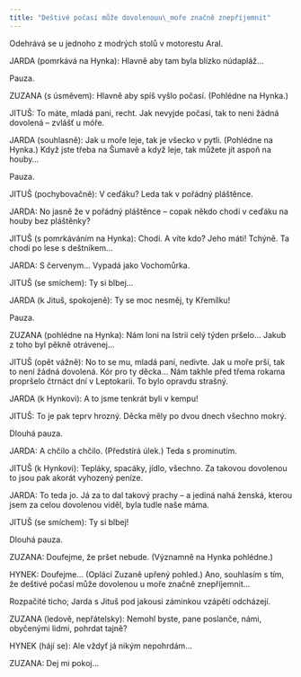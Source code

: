 ```yaml
---
title: "Deštivé počasí může dovolenouu\_moře značně znepříjemnit"
---
```


Odehrává se u jednoho z modrých stolů v motorestu Aral.

JARDA (pomrkává na Hynka): Hlavně aby tam byla blízko núdapláž…

Pauza.

ZUZANA (s úsměvem): Hlavně aby spíš vyšlo počasí. (Pohlédne na Hynka.)

JITUŠ: To máte, mladá pani, recht. Jak nevyjde počasí, tak to neni žádná dovolená – zvlášť u móře.

JARDA (souhlasně): Jak u moře leje, tak je všecko v pytli. (Pohlédne na Hynka.) Když jste třeba na Šumavě a když leje, tak můžete jít aspoň na houby…

Pauza.

JITUŠ (pochybovačně): V ceďáku? Leda tak v pořádný pláštěnce.

JARDA: No jasně že v pořádný pláštěnce – copak někdo chodí v ceďáku na houby bez pláštěnky?

JITUŠ (s pomrkáváním na Hynka): Chodí. A víte kdo? Jeho máti! Tchýně. Ta chodí po lese s deštníkem…

JARDA: S červenym… Vypadá jako Vochomůrka.

JITUŠ (se smíchem): Ty si blbej…

JARDA (k Jituš, spokojeně): Ty se moc nesměj, ty Křemílku!

Pauza.

ZUZANA (pohlédne na Hynka): Nám loni na Istrii celý týden pršelo… Jakub z toho byl pěkně otrávenej…

JITUŠ (opět vážně): No to se mu, mladá paní, nedivte. Jak u moře prší, tak to není žádná dovolená. Kór pro ty děcka… Nám takhle před třema rokama propršelo čtrnáct dní v Leptokarii. To bylo opravdu strašný.

JARDA (k Hynkovi): A to jsme tenkrát byli v kempu!

JITUŠ: To je pak teprv hrozný. Děcka měly po dvou dnech všechno mokrý.

Dlouhá pauza.

JARDA: A chčilo a chčilo. (Předstírá úlek.) Teda s prominutím.

JITUŠ (k Hynkovi): Tepláky, spacáky, jídlo, všechno. Za takovou dovolenou to jsou pak akorát vyhozený peníze.

JARDA: To teda jo. Já za to dal takový prachy – a jediná nahá ženská, kterou jsem za celou dovolenou viděl, byla tudle naše máma.

JITUŠ (se smíchem): Ty si blbej!

Dlouhá pauza.

ZUZANA: Doufejme, že pršet nebude. (Významně na Hynka pohlédne.)

HYNEK: Doufejme… (Oplácí Zuzaně upřený pohled.) Ano, souhlasím s tím, že deštivé počasí může dovolenou u moře značně znepříjemnit…

Rozpačité ticho; Jarda s Jituš pod jakousi záminkou vzápětí odcházejí.

ZUZANA (ledově, nepřátelsky): Nemohl byste, pane poslanče, námi, obyčenými lidmi, pohrdat tajně?

HYNEK (hájí se): Ale vždyť já nikým nepohrdám…

ZUZANA: Dej mi pokoj…
